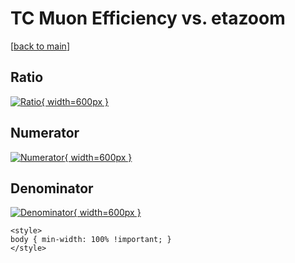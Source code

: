 # TC Muon Efficiency vs. etazoom

[[back to main](./)]



## Ratio

[![Ratio](../mtv/var/TC_13_eff_stack_etazoom.png){ width=600px }](../mtv/var/TC_13_eff_stack_etazoom.pdf)

## Numerator

[![Numerator](../mtv/num/TC_13_eff_stack_etazoom_num0.png){ width=600px }](../mtv/num/TC_13_eff_stack_etazoom_num0.pdf)

## Denominator

[![Denominator](../mtv/den/TC_13_eff_stack_etazoom_den.png){ width=600px }](../mtv/den/TC_13_eff_stack_etazoom_den.pdf)


``` {=html}
<style>
body { min-width: 100% !important; }
</style>
```
